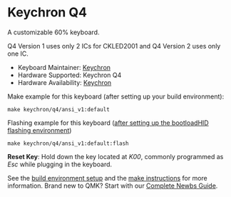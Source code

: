 # Keychron Q4

A customizable 60% keyboard.

Q4 Version 1 uses only 2 ICs for CKLED2001 and Q4 Version 2 uses only one IC.

* Keyboard Maintainer: [Keychron](https://github.com/keychron)
* Hardware Supported: Keychron Q4
* Hardware Availability: [Keychron](https://www.keychron.com)

Make example for this keyboard (after setting up your build environment):

    make keychron/q4/ansi_v1:default

Flashing example for this keyboard ([after setting up the bootloadHID flashing environment](https://docs.qmk.fm/#/flashing_bootloadhid))

    make keychron/q4/ansi_v1:default:flash

**Reset Key**: Hold down the key located at *K00*, commonly programmed as *Esc* while plugging in the keyboard.

See the [build environment setup](https://docs.qmk.fm/#/getting_started_build_tools) and the [make instructions](https://docs.qmk.fm/#/getting_started_make_guide) for more information. Brand new to QMK? Start with our [Complete Newbs Guide](https://docs.qmk.fm/#/newbs).
